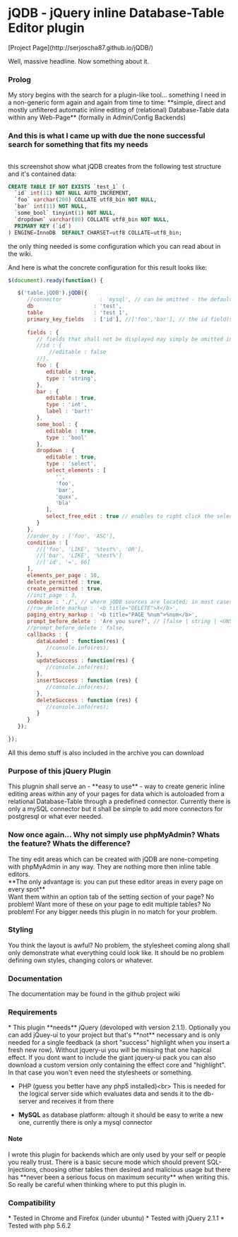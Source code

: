 <h1>jQDB - jQuery inline Database-Table Editor plugin</h1>
[Project Page](http://serjoscha87.github.io/jQDB/)

Well, massive headline. Now something about it.

<h3>Prolog</h3>
My story begins with the search for a plugin-like tool... something I need in a non-generic form again and again from time to time:
**simple, direct and mostly unfiltered automatic inline editing of (relational) Database-Table data within any  Web-Page** (formally in  Admin/Config Backends)

<h3>And this is what I came up with due the none successful search for something that fits my needs</h3>
<img src="https://cloud.githubusercontent.com/assets/4697715/10541073/5b3a420a-740e-11e5-8a9b-148e70a9db64.png" alt="" />

this screenshot show what jQDB creates from the following test structure and it's contained data:

```sql
CREATE TABLE IF NOT EXISTS `test_1` (
  `id` int(11) NOT NULL AUTO_INCREMENT,
  `foo` varchar(200) COLLATE utf8_bin NOT NULL,
  `bar` int(11) NOT NULL,
  `some_bool` tinyint(1) NOT NULL,
  `dropdown` varchar(80) COLLATE utf8_bin NOT NULL,
  PRIMARY KEY (`id`)
) ENGINE=InnoDB  DEFAULT CHARSET=utf8 COLLATE=utf8_bin;
```
the only thing needed is some configuration which you can read about in the wiki.

And here is what the concrete configuration for this result looks like:

```javascript
$(document).ready(function() {

   $('table.jQDB').jQDB({
      //connector            : 'mysql', // can be omitted - the default connector is mysql
      db                   : 'test',
      table                : 'test_1',
      primary_key_fields   : ['id'], //['foo','bar'], // the id field(s) of the table declared using an array.. example: composed PK from ['name','surname','address']
      
      fields : {
         // fields that shall not be displayed may simply be omitted in the conf
         //id : {
             //editable : false
         //},
         foo : {
            editable : true,
            type : 'string',
         },
         bar : {
            editable : true,
            type : 'int',
            label : 'bar!!'
         },
         some_bool : {
            editable : true,
            type : 'bool'
         },
         dropdown : {
            editable : true,
            type : 'select',
            select_elements : [
               '',
               'foo',
               'bar',
               'quxx',
               'bla'
            ],
            select_free_edit : true // enables to right click the select box to enter a free value
         }
      },
      //order_by : ['foo', 'ASC'],
      condition : [
         //['foo', 'LIKE', '%test%', 'OR'],
         //['bar', 'LIKE', '%test%']
         //['id', '=', 66]
      ],
      elements_per_page : 10,
      delete_permitted : true,
      create_permitted : true,
      //init_page : 3,
      codebase : './', // where jQDB sources are located; in most cases this prop can be bypassed
      //row_delete_markup : '<b title="DELETE">X</b>',
      paging_entry_markup : '<b title="PAGE %num">%num</b>',
      prompt_before_delete : 'Are you sure?', // [false | string | <UNSET/property completely omitted>] ; don't use true
      //prompt_before_delete : false,
      callbacks : {
         dataLoaded : function(res) {
            //console.info(res);
         },
         updateSuccess : function(res) {
            //console.info(res);
         },
         insertSuccess : function (res) {
            //console.info(res);
         },
         deleteSuccess : function (res) {
            //console.info(res);
         }
      }
   });

});
```

All this demo stuff is also included in the archive you can download

<h3>Purpose of this jQuery Plugin</h3>
This plugnin shall serve an - **easy to use** - way to create generic inline editing areas within any of your pages for data which is autoloaded from a relational Database-Table through a predefined connector. Currently there is only a mySQL connector but it shall be simple to add more connectors for postgresql or what ever needed.

<h3>Now once again... Why not simply use phpMyAdmin? Whats the feature? Whats the difference?</h3>
The tiny edit areas which can be created with jQDB are none-competing with phpMyAdmin in any way. They are nothing more then inline table editors.<br/>
**The only advantage is: you can put these editor areas in every page on every spot**<br/>
Want them within an option tab of the setting section of your page? No problem! Want more of these on your page to edit multiple tables? No problem! For any bigger needs this plugin in no match for your problem.

<h3>Styling</h3>
You think the layout is awful? No problem, the stylesheet coming along shall only demonstrate what everything could look like. It should be no problem defining own styles, changing colors or whatever.

<h3>Documentation</h3>
The documentation may be found in the github project wiki

<h3>Requirements</h3>
* This plugin **needs** jQuery (devoloped with version 2.1.1). Optionally you can add jQuey-ui to your project but that's **not** necessary and is only needed for a single feedback (a short "success" highlight when you insert a fresh new row). Without jquery-ui you will be missing that one hapical effect. If you dont want to include the giant jquery-ui pack you can also download a custom version only containing the effect core and "highlight". In that case you won't even need the stylesheets or something.

* PHP (guess you better have any php5 installed)<br\>
This is needed for the logical server side which evaluates data and sends it to the db-server and receives it from there

* **MySQL** as database platform: altough it should be easy to write a new one, currently there is only a mysql connector

<h4>Note</h4>
I wrote this plugin for backends which are only used by your self or people you really trust. There is a basic secure mode which should prevent SQL-Injections, choosing other tables then desired and malicious usage but there has **never been a serious focus on maximum security** when writing this. So really be careful when thinking where to put this plugin in.

<h3>Compatibility</h3>
* Tested in Chrome and Firefox (under ubuntu)
* Tested with jQuery 2.1.1
* Tested with php 5.6.2
